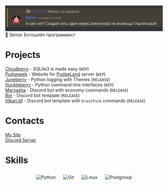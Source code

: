![](assets/lol.png)\
🦧 Senior Ботошлёп программист
# Projects
[Cloudberry](https://github.com/mmlvgx/cloudberry) - SQLite3 is made easy (`WIP`)\
[Pudgeweb](https://github.com/mmlvgx/pudgeweb) - Website for [PudgeLand](https://bit.ly/3YhR1eJ) server (`WIP`)\
[Juneberry](https://github.com/mmlvgx/juneberry) - Python logging with Themes (`RELEASE`)\
[Huckleberry](https://github.com/mmlvgx/huckleberry) - Python command-line interfaces (`WIP`)\
[Maryasha](https://github.com/mmlvgx/maryasha) - Discord bot with economy commands (`RELEASE`)\
[Bot](https://github.com/mmlvgx/bot) - Discord bot template (`RELEASE`)\
[Hikari.bf](https://github.com/mmlvgx/hikari.bf) - Discord bot template with `brainfuck` commands (`RELEASE`)
# Contacts
[My Site](https://mmlvgx.xp3.biz/)\
[Discord Server](https://discord.gg/HNvQzUtZ)
# Skills
<div align="center">
<img style="margin: 10px" src="https://profilinator.rishav.dev/skills-assets/python-original.svg" alt="Python" height="75" />
<img style="margin: 10px" src="https://profilinator.rishav.dev/skills-assets/git-scm-icon.svg" alt="Git" height="75" />
<img style="margin: 10px" src="https://profilinator.rishav.dev/skills-assets/linux-original.svg" alt="Linux" height="75" />
<img style="margin: 10px" src="https://upload.wikimedia.org/wikipedia/commons/thumb/2/29/Postgresql_elephant.svg/1200px-Postgresql_elephant.svg.png" alt="Postgresql" height="75" />
</div>